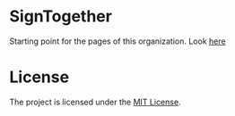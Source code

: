 # SignTogether
Starting point for the pages of this organization. Look [here](https://signtogether.github.io/intro/)

# License
The project is licensed under the [MIT License](LICENSE).

